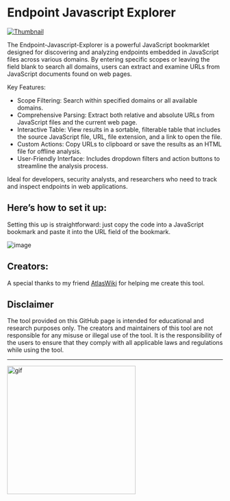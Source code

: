 # Endpoint Javascript Explorer

[![Thumbnail](https://github.com/user-attachments/assets/39b4cd8a-0ad0-4412-96b4-1f2e5dc28598)](https://github.com/user-attachments/assets/5bd748f8-7e14-45b8-8f5e-ecc6861ca705)

The Endpoint-Javascript-Explorer is a powerful JavaScript bookmarklet designed for discovering and analyzing endpoints embedded in JavaScript files across various domains. By entering specific scopes or leaving the field blank to search all domains, users can extract and examine URLs from JavaScript documents found on web pages.

Key Features:

- Scope Filtering: Search within specified domains or all available domains.
- Comprehensive Parsing: Extract both relative and absolute URLs from JavaScript files and the current web page.
- Interactive Table: View results in a sortable, filterable table that includes the source JavaScript file, URL, file extension, and a link to open the file.
- Custom Actions: Copy URLs to clipboard or save the results as an HTML file for offline analysis.
- User-Friendly Interface: Includes dropdown filters and action buttons to streamline the analysis process.

Ideal for developers, security analysts, and researchers who need to track and inspect endpoints in web applications.

## Here’s how to set it up:

Setting this up is straightforward: just copy the code into a JavaScript bookmark and paste it into the URL field of the bookmark.

![image](https://github.com/user-attachments/assets/284cc47e-1a3e-4b6b-810d-2644773de702)

## Creators:

A special thanks to my friend <a href="https://github.com/AtlasWiki">AtlasWiki</a> for helping me create this tool.

## Disclaimer

The tool provided on this GitHub page is intended for educational and research purposes only. The creators and maintainers of this tool are not responsible for any misuse or illegal use of the tool. It is the responsibility of the users to ensure that they comply with all applicable laws and regulations while using the tool.

---

  <a href="https://discord.com">
  <img width="300" src="https://github.com/Hacking-Notes/Hacking-Notes/assets/118412415/5f34c47e-8f9e-40ef-885d-91ee9a6c5989" alt="gif">
  </a>
